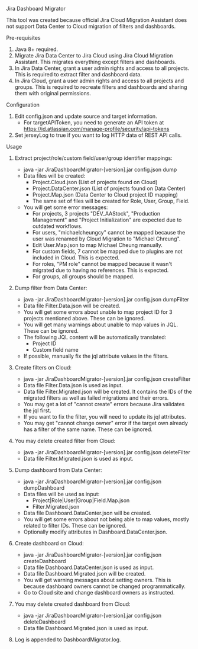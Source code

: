 Jira Dashboard Migrator

This tool was created because official Jira Cloud Migration Assistant does not support Data Center to Cloud migration of filters and dashboards.

Pre-requisites
1. Java 8+ required.
1. Migrate Jira Data Center to Jira Cloud using Jira Cloud Migration Assistant. This migrates everything except filters and dashboards.
1. In Jira Data Center, grant a user admin rights and access to all projects. This is required to extract filter and dashboard data.
1. In Jira Cloud, grant a user admin rights and access to all projects and groups. This is required to recreate filters and dashboards and sharing them with original permissions. 

Configuration
1. Edit config.json and update source and target information. 
    * For targetAPIToken, you need to generate an API token at https://id.atlassian.com/manage-profile/security/api-tokens
1. Set jerseyLog to true if you want to log HTTP data of REST API calls.

Usage
1. Extract project/role/custom field/user/group identifier mappings:
    * java -jar JiraDashboardMigrator-[version].jar config.json dump
    * Data files will be created: 
        * Project.Cloud.json (List of projects found on Cloud)
        * Project.DataCenter.json (List of projects found on Data Center)
        * Project.Map.json (Data Center to Cloud project ID mapping)
        * The same set of files will be created for Role, User, Group, Field.
    * You will get some error messages: 
        * For projects, 3 projects "DEV_AAStock", "Production Management" and "Project Initialization" are expected due to outdated workflows. 
        * For users, "michaelcheungcy" cannot be mapped because the user was renamed by Cloud Migration to "Michael Chreung". 
        * Edit User.Map.json to map Michael Cheung manually.
        * For custom fields, 7 cannot be mapped due to plugins are not included in Cloud. This is expected.
        * For roles, "PM role" cannot be mapped because it wasn't migrated due to having no references. This is expected.
        * For groups, all groups should be mapped.
	
1. Dump filter from Data Center: 
    * java -jar JiraDashboardMigrator-[version].jar config.json dumpFilter
    * Data file Filter.Data.json will be created. 
    * You will get some errors about unable to map project ID for 3 projects mentioned above. These can be ignored.
    * You will get many warnings about unable to map values in JQL. These can be ignored.
    * The following JQL content will be automatically translated: 
        * Project ID
        * Custom field name
    * If possible, manually fix the jql attribute values in the filters.

1. Create filters on Cloud: 
    * java -jar JiraDashboardMigrator-[version].jar config.json createFilter
    * Data file Filter.Data.json is used as input.
    * Data file Filter.Migrated.json will be created. It contains the IDs of the migrated filters as well as failed migrations and their errors. 
    * You may get a lot of "cannot create" errors because Jira validates the jql first. 
    * If you want to fix the filter, you will need to update its jql attributes.
    * You may get "cannot change owner" error if the target own already has a filter of the same name. These can be ignored.
    
1. You may delete created filter from Cloud: 
    * java -jar JiraDashboardMigrator-[version].jar config.json deleteFilter
    * Data file Filter.Migrated.json is used as input.

1. Dump dashboard from Data Center: 
    * java -jar JiraDashboardMigrator-[version].jar config.json dumpDashboard
    * Data files will be used as input: 
        * Project|Role|User|Group|Field.Map.json
        * Filter.Migrated.json
    * Data file Dashboard.DataCenter.json will be created.
    * You will get some errors about not being able to map values, mostly related to filter IDs. These can be ignored. 
    * Optionally modify attributes in Dashboard.DataCenter.json.
    
1. Create dashboard on Cloud: 
    * java -jar JiraDashboardMigrator-[version].jar config.json createDashboard
    * Data file Dashboard.DataCenter.json is used as input.
    * Data file Dashboard.Migrated.json will be created.
    * You will get warning messages about setting owners. This is because dashboard owners cannot be changed programmatically.
    * Go to Cloud site and change dashboard owners as instructed.
    
1. You may delete created dashboard from Cloud: 
    * java -jar JiraDashboardMigrator-[version].jar config.json deleteDashboard
    * Data file Dashboard.Migrated.json is used as input.

1. Log is appended to DashboardMigrator.log. 
